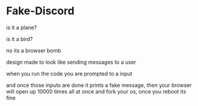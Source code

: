 # Fake-Discord

is it a plane?

is it a bird?

no its a browser bomb 



design made to look like sending messages to a user

when you run the code you are prompted to a input 

and once those inputs are done it prints a fake message, then your browser will open up 10000 times all at once and fork your os, once you reboot its fine 
